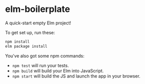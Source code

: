 # elm-boilerplate

A quick-start empty Elm project!

To get set up, run these:

```bash
npm install
elm package install
```

You've also got some npm commands:
* `npm test` will run your tests.
* `npm build` will build your Elm into JavaScript.
* `npm start` will build the JS and launch the app in your browser.
